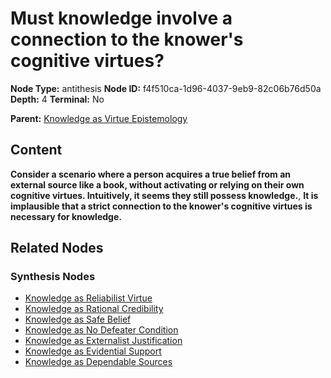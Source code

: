 # Must knowledge involve a connection to the knower's cognitive virtues?

**Node Type:** antithesis
**Node ID:** f4f510ca-1d96-4037-9eb9-82c06b76d50a
**Depth:** 4
**Terminal:** No

**Parent:** [Knowledge as Virtue Epistemology](knowledge-as-virtue-epistemology-synthesis-b98a7a46-26ec-4fec-a2bc-2b14cd2185f0.md)

## Content

**Consider a scenario where a person acquires a true belief from an external source like a book, without activating or relying on their own cognitive virtues. Intuitively, it seems they still possess knowledge.**, **It is implausible that a strict connection to the knower's cognitive virtues is necessary for knowledge.**

## Related Nodes

### Synthesis Nodes

- [Knowledge as Reliabilist Virtue](knowledge-as-reliabilist-virtue-synthesis-de1e78ff-3408-4d0a-ba80-1b36a3ec6566.md)
- [Knowledge as Rational Credibility](knowledge-as-rational-credibility-synthesis-7aa404fe-f4b9-4120-9a4a-a16ef586d921.md)
- [Knowledge as Safe Belief](knowledge-as-safe-belief-synthesis-d69dc583-9c6c-4486-9b79-deb57ddd1e9b.md)
- [Knowledge as No Defeater Condition](knowledge-as-no-defeater-condition-synthesis-f70ac743-de83-4eb5-9110-33a5d349689e.md)
- [Knowledge as Externalist Justification](knowledge-as-externalist-justification-synthesis-e87fd852-eb15-4ee0-8cdb-38d9e52ed58b.md)
- [Knowledge as Evidential Support](knowledge-as-evidential-support-synthesis-93438871-fc31-4f92-9fe1-9b8fd8fa4dab.md)
- [Knowledge as Dependable Sources](knowledge-as-dependable-sources-synthesis-5615923a-7196-4687-8ac6-5e1e8655fa55.md)
